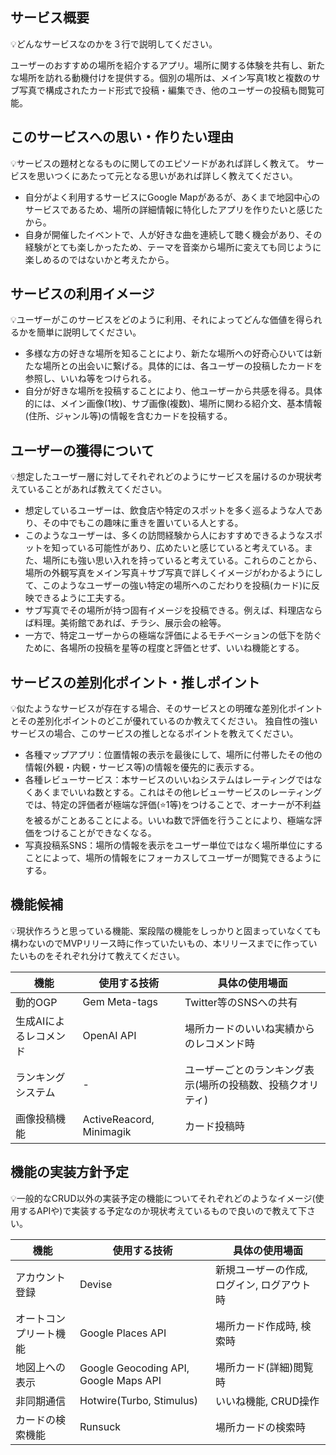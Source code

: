 
## サービス概要

<aside>

💡どんなサービスなのかを３行で説明してください。

</aside>

ユーザーのおすすめの場所を紹介するアプリ。場所に関する体験を共有し、新たな場所を訪れる動機付けを提供する。個別の場所は、メイン写真1枚と複数のサブ写真で構成されたカード形式で投稿・編集でき、他のユーザーの投稿も閲覧可能。

## このサービスへの思い・作りたい理由

<aside>

💡サービスの題材となるものに関してのエピソードがあれば詳しく教えて。
  サービスを思いつくにあたって元となる思いがあれば詳しく教えてください。

</aside>

- 自分がよく利用するサービスにGoogle Mapがあるが、あくまで地図中心のサービスであるため、場所の詳細情報に特化したアプリを作りたいと感じたから。
- 自身が開催したイベントで、人が好きな曲を連続して聴く機会があり、その経験がとても楽しかったため、テーマを音楽から場所に変えても同じように楽しめるのではないかと考えたから。

## サービスの利用イメージ

<aside>

💡ユーザーがこのサービスをどのように利用、それによってどんな価値を得られるかを簡単に説明してください。

</aside>

- 多様な方の好きな場所を知ることにより、新たな場所への好奇心ひいては新たな場所との出会いに繋げる。具体的には、各ユーザーの投稿したカードを参照し、いいね等をつけられる。
- 自分が好きな場所を投稿することにより、他ユーザーから共感を得る。具体的には、メイン画像(1枚)、サブ画像(複数)、場所に関わる紹介文、基本情報(住所、ジャンル等)の情報を含むカードを投稿する。

## ユーザーの獲得について

<aside>

💡想定したユーザー層に対してそれぞれどのようにサービスを届けるのか現状考えていることがあれば教えてください。

</aside>

- 想定しているユーザーは、飲食店や特定のスポットを多く巡るような人であり、その中でもこの趣味に重きを置いている人とする。
- このようなユーザーは、多くの訪問経験から人におすすめできるようなスポットを知っている可能性があり、広めたいと感じていると考えている。また、場所にも強い思い入れを持っていると考えている。これらのことから、場所の外観写真をメイン写真＋サブ写真で詳しくイメージがわかるようにして、このようなユーザーの強い特定の場所へのこだわりを投稿(カード)に反映できるように工夫する。
- サブ写真でその場所が持つ固有イメージを投稿できる。例えば、料理店ならば料理。美術館であれば、チラシ、展示会の絵等。
- 一方で、特定ユーザーからの極端な評価によるモチベーションの低下を防ぐために、各場所の投稿を星等の程度と評価とせず、いいね機能とする。

## サービスの差別化ポイント・推しポイント

<aside>

💡似たようなサービスが存在する場合、そのサービスとの明確な差別化ポイントとその差別化ポイントのどこが優れているのか教えてください。
独自性の強いサービスの場合、このサービスの推しとなるポイントを教えてください。

</aside>

- 各種マップアプリ：位置情報の表示を最後にして、場所に付帯したその他の情報(外観・内観・サービス等)の情報を優先的に表示する。
- 各種レビューサービス：本サービスのいいねシステムはレーティングではなくあくまでいいね数とする。これはその他レビューサービスのレーティングでは、特定の評価者が極端な評価(⭐️1等)をつけることで、オーナーが不利益を被るがことあることによる。いいね数で評価を行うことにより、極端な評価をつけることができなくなる。
- 写真投稿系SNS：場所の情報を表示をユーザー単位ではなく場所単位にすることによって、場所の情報をにフォーカスしてユーザーが閲覧できるようにする。

## 機能候補

<aside>

💡現状作ろうと思っている機能、案段階の機能をしっかりと固まっていなくても構わないのでMVPリリース時に作っていたいもの、本リリースまでに作っていたいものをそれぞれ分けて教えてください。

</aside>

| 機能 | 使用する技術 | 具体の使用場面 |
| --- | --- | --- |
| 動的OGP | Gem Meta-tags | Twitter等のSNSへの共有 |
| 生成AIによるレコメンド | OpenAI API | 場所カードのいいね実績からのレコメンド時 |
| ランキングシステム | - | ユーザーごとのランキング表示(場所の投稿数、投稿クオリティ) |
| 画像投稿機能 | ActiveReacord, Minimagik | カード投稿時 |

## 機能の実装方針予定

<aside>

💡一般的なCRUD以外の実装予定の機能についてそれぞれどのようなイメージ(使用するAPIや)で実装する予定なのか現状考えているもので良いので教えて下さい。 

</aside>

| 機能 | 使用する技術 | 具体の使用場面 |
| --- | --- | --- |
| アカウント登録 | Devise | 新規ユーザーの作成, ログイン, ログアウト時 |
| オートコンプリート機能 | Google Places API  | 場所カード作成時, 検索時 |
| 地図上への表示 | Google Geocoding API, Google Maps API | 場所カード(詳細)閲覧時 |
| 非同期通信 | Hotwire(Turbo, Stimulus) | いいね機能, CRUD操作 |
| カードの検索機能 | Runsuck | 場所カードの検索時 |
